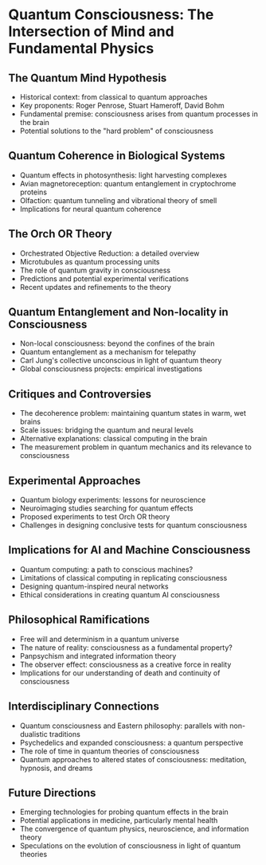 # Quantum Consciousness: The Intersection of Mind and Fundamental Physics

## The Quantum Mind Hypothesis

- Historical context: from classical to quantum approaches
- Key proponents: Roger Penrose, Stuart Hameroff, David Bohm
- Fundamental premise: consciousness arises from quantum processes in the brain
- Potential solutions to the "hard problem" of consciousness

## Quantum Coherence in Biological Systems

- Quantum effects in photosynthesis: light harvesting complexes
- Avian magnetoreception: quantum entanglement in cryptochrome proteins
- Olfaction: quantum tunneling and vibrational theory of smell
- Implications for neural quantum coherence

## The Orch OR Theory

- Orchestrated Objective Reduction: a detailed overview
- Microtubules as quantum processing units
- The role of quantum gravity in consciousness
- Predictions and potential experimental verifications
- Recent updates and refinements to the theory

## Quantum Entanglement and Non-locality in Consciousness

- Non-local consciousness: beyond the confines of the brain
- Quantum entanglement as a mechanism for telepathy
- Carl Jung's collective unconscious in light of quantum theory
- Global consciousness projects: empirical investigations

## Critiques and Controversies

- The decoherence problem: maintaining quantum states in warm, wet brains
- Scale issues: bridging the quantum and neural levels
- Alternative explanations: classical computing in the brain
- The measurement problem in quantum mechanics and its relevance to consciousness

## Experimental Approaches

- Quantum biology experiments: lessons for neuroscience
- Neuroimaging studies searching for quantum effects
- Proposed experiments to test Orch OR theory
- Challenges in designing conclusive tests for quantum consciousness

## Implications for AI and Machine Consciousness

- Quantum computing: a path to conscious machines?
- Limitations of classical computing in replicating consciousness
- Designing quantum-inspired neural networks
- Ethical considerations in creating quantum AI consciousness

## Philosophical Ramifications

- Free will and determinism in a quantum universe
- The nature of reality: consciousness as a fundamental property?
- Panpsychism and integrated information theory
- The observer effect: consciousness as a creative force in reality
- Implications for our understanding of death and continuity of consciousness

## Interdisciplinary Connections

- Quantum consciousness and Eastern philosophy: parallels with non-dualistic traditions
- Psychedelics and expanded consciousness: a quantum perspective
- The role of time in quantum theories of consciousness
- Quantum approaches to altered states of consciousness: meditation, hypnosis, and dreams

## Future Directions

- Emerging technologies for probing quantum effects in the brain
- Potential applications in medicine, particularly mental health
- The convergence of quantum physics, neuroscience, and information theory
- Speculations on the evolution of consciousness in light of quantum theories
